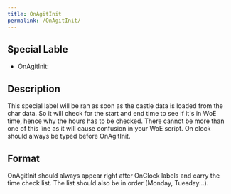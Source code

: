 ```yaml
---
title: OnAgitInit
permalink: /OnAgitInit/
---
```


Special Lable
-------------

-   OnAgitInit:

Description
-----------

This special label will be ran as soon as the castle data is loaded from the char data. So it will check for the start and end time to see if it's in WoE time, hence why the hours has to be checked. There cannot be more than one of this line as it will cause confusion in your WoE script. On clock should always be typed before OnAgitInit.

Format
------

OnAgitInit should always appear right after OnClock labels and carry the time check list. The list should also be in order (Monday, Tuesday...).
